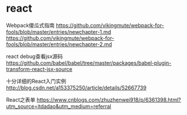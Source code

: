 # react
Webpack傻瓜式指南
https://github.com/vikingmute/webpack-for-fools/blob/master/entries/newchapter-1.md
https://github.com/vikingmute/webpack-for-fools/blob/master/entries/newchapter-2.md

react debug查看jsx源码
https://github.com/babel/babel/tree/master/packages/babel-plugin-transform-react-jsx-source

十分详细的React入门实例
http://blog.csdn.net/a153375250/article/details/52667739

React之表单
https://www.cnblogs.com/zhuzhenwei918/p/6361398.html?utm_source=itdadao&utm_medium=referral
